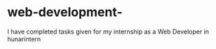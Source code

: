 # web-development-
I have completed tasks given for my internship as a Web Developer in hunarintern

